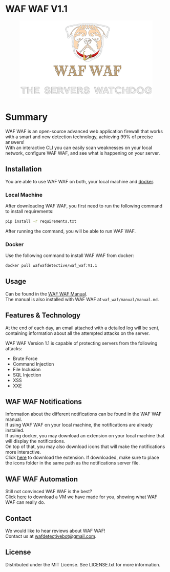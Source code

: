 # WAF WAF V1.1
<p align="center">
  <img src="misc/logo.png" alt="WAF WAF logo">
  
</p>

# Summary
WAF WAF is an open-source advanced web application firewall that works with a smart and new detection technology, achieving 99% of precise answers!<br>
With an interactive CLI you can easily scan weaknesses on your local network, configure WAF WAF, and see what is happening on your server.

## Installation
You are able to use WAF WAF on both, your local machine and [docker](https://docs.docker.com/).

### Local Machine
After downloading WAF WAF, you first need to run the following command to install requirements:
```bash
pip install -r requirements.txt
```
After running the command, you will be able to run WAF WAF.

### Docker
Use the following command to install WAF WAF from docker:
```bash
docker pull wafwafdetective/waf_waf:V1.1
```

## Usage
Can be found in the [WAF WAF Manual](https://github.com/N-R-technologies/WAF-WAF/blob/master/manual/manual.md).<br>
The manual is also installed with WAF WAF at `waf_waf/manual/manual.md`.

## Features & Technology
At the end of each day, an email attached with a detailed log will be sent, containing information about all the attempted attacks on the server.<br>

WAF WAF Version 1.1 is capable of protecting servers from the following attacks:
- Brute Force
- Command Injection
- File Inclusion
- SQL Injection
- XSS
- XXE

## WAF WAF Notifications
Information about the different notifications can be found in the WAF WAF manual.<br>
If using WAF WAF on your local machine, the notifications are already installed.<br>
If using docker, you may download an extension on your local machine that will display the notifications.<br>
On top of that, you may also download icons that will make the notifications more interactive.<br>
Click [here](https://drive.google.com/drive/folders/11Bm9YtwWrHXmXJhasSBlUgZx7g0BBXRN?usp=sharing) to download the extension. If downloaded, make sure to place the icons folder in the same path as the notifications server file.<br>

## WAF WAF Automation
Still not convinced WAF WAF is the best?<br>
Click [here](https://drive.google.com/drive/folders/1pBd6fWv1kkBuKZqtJfThHg1Jn0sRj42d?usp=sharing) to download a VM we have made for you, showing what WAF WAF can really do.

## Contact
We would like to hear reviews about WAF WAF!<br>
Contact us at [wafdetectivebot@gmail.com](mailto:wafdetectivebot@gmail.com).

## License
Distributed under the MIT License. See LICENSE.txt for more information.

